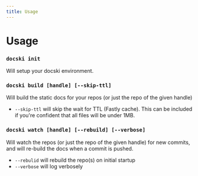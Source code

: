 ```yaml
---
title: Usage
---
```


# Usage

### `docski init`
Will setup your docski environment.

### `docski build [handle] [--skip-ttl]`
Will build the static docs for your repos (or just the repo of the given handle)
- `--skip-ttl` will skip the wait for TTL (Fastly cache). This can be included 
if you're confident that all files will be under 1MB. 

### `docski watch [handle] [--rebuild] [--verbose]`
Will watch the repos (or just the repo of the given handle) for new commits, 
and will re-build the docs when a commit is pushed.
- `--rebulid` will rebuild the repo(s) on initial startup
- `--verbose` will log verbosely

